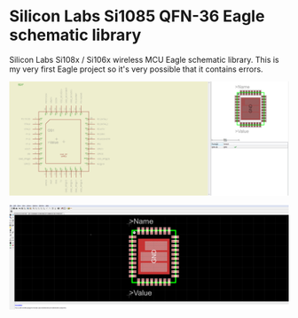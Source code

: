 # Silicon Labs Si1085 QFN-36 Eagle schematic library

Silicon Labs Si108x / Si106x wireless MCU Eagle schematic library. This is my very first Eagle project so it's very possible that it contains errors. 

![](https://raw.githubusercontent.com/01000101/si108x-eagle-lib/master/images/1.png)

![](https://raw.githubusercontent.com/01000101/si108x-eagle-lib/master/images/2.png)
